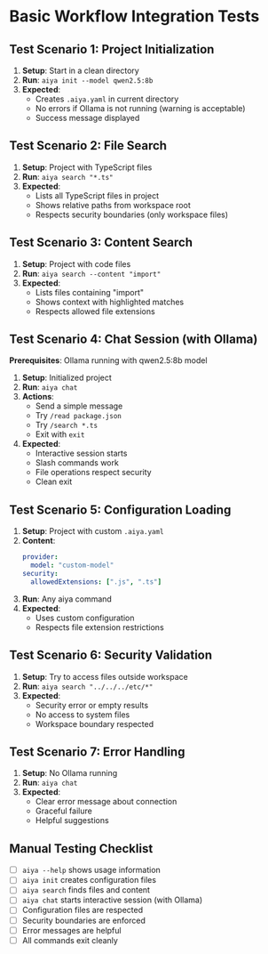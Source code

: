 # Basic Workflow Integration Tests

## Test Scenario 1: Project Initialization

1. **Setup**: Start in a clean directory
2. **Run**: `aiya init --model qwen2.5:8b`
3. **Expected**: 
   - Creates `.aiya.yaml` in current directory
   - No errors if Ollama is not running (warning is acceptable)
   - Success message displayed

## Test Scenario 2: File Search

1. **Setup**: Project with TypeScript files
2. **Run**: `aiya search "*.ts"`
3. **Expected**:
   - Lists all TypeScript files in project
   - Shows relative paths from workspace root
   - Respects security boundaries (only workspace files)

## Test Scenario 3: Content Search

1. **Setup**: Project with code files
2. **Run**: `aiya search --content "import"`
3. **Expected**:
   - Lists files containing "import"
   - Shows context with highlighted matches
   - Respects allowed file extensions

## Test Scenario 4: Chat Session (with Ollama)

**Prerequisites**: Ollama running with qwen2.5:8b model

1. **Setup**: Initialized project
2. **Run**: `aiya chat`
3. **Actions**:
   - Send a simple message
   - Try `/read package.json`
   - Try `/search *.ts`
   - Exit with `exit`
4. **Expected**:
   - Interactive session starts
   - Slash commands work
   - File operations respect security
   - Clean exit

## Test Scenario 5: Configuration Loading

1. **Setup**: Project with custom `.aiya.yaml`
2. **Content**:
   ```yaml
   provider:
     model: "custom-model"
   security:
     allowedExtensions: [".js", ".ts"]
   ```
3. **Run**: Any aiya command
4. **Expected**:
   - Uses custom configuration
   - Respects file extension restrictions

## Test Scenario 6: Security Validation

1. **Setup**: Try to access files outside workspace
2. **Run**: `aiya search "../../../etc/*"`
3. **Expected**:
   - Security error or empty results
   - No access to system files
   - Workspace boundary respected

## Test Scenario 7: Error Handling

1. **Setup**: No Ollama running
2. **Run**: `aiya chat`
3. **Expected**:
   - Clear error message about connection
   - Graceful failure
   - Helpful suggestions

## Manual Testing Checklist

- [ ] `aiya --help` shows usage information
- [ ] `aiya init` creates configuration files
- [ ] `aiya search` finds files and content
- [ ] `aiya chat` starts interactive session (with Ollama)
- [ ] Configuration files are respected
- [ ] Security boundaries are enforced
- [ ] Error messages are helpful
- [ ] All commands exit cleanly